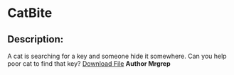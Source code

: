 
# CatBite
## Description:
A cat is searching for a key and someone hide it somewhere. Can you help poor cat to find that key?
[Download File](https://drive.google.com/file/d/1TLQ0FFM-07R5tPPeg7hlzNq4M_483iNX/view?usp=sharing)
**Author Mrgrep**

